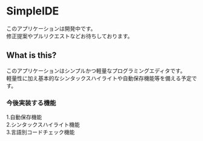 # SimpleIDE
このアプリケーションは開発中です。  
修正提案やプルリクエストなどお待ちしております。  

## What is this?
このアプリケーションはシンプルかつ軽量なプログラミングエディタです。  
軽量性に加え基本的なシンタックスハイライトや自動保存機能等を備える予定です。  

### 今後実装する機能
1.自動保存機能  
2.シンタックスハイライト機能  
3.言語別コードチェック機能  